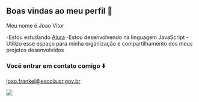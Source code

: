 ## Boas vindas ao meu perfil 💙

Meu nome é Joao Vitor 

 -Estou estudando [Alura](https://www.alura.com.br)
 -Estou desenvolvendo na linguagem JavaScript
 -Utilizo esse espaço para minha organização e compartilhamento dos meus projetos desenvolvidos
 ### Você entrar em contato comigo ⬇️

 joao.frankel@escola.pr.gov.br

![](https://media1.tenor.com/m/VmxCjy966YwAAAAd/the-wok-the-rock.gif)
